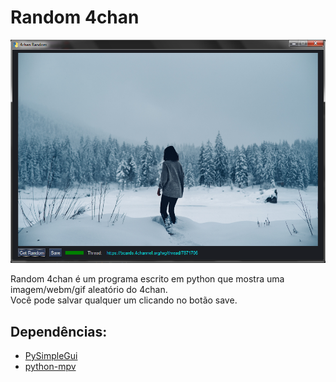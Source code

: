 # Random 4chan
<p align="center">
    <img src="screenshot.png">
</p>
Random 4chan é um programa escrito em python que mostra uma imagem/webm/gif aleatório do 4chan. <br>
Você pode salvar qualquer um clicando no botão save.

## Dependências:
- [PySimpleGui](https://pypi.org/project/PySimpleGUI/)
- [python-mpv](https://github.com/jaseg/python-mpv)